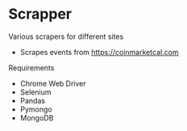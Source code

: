 # Scrapper
Various scrapers for different sites

- Scrapes events from https://coinmarketcal.com

Requirements
- Chrome Web Driver
- Selenium
- Pandas
- Pymongo
- MongoDB
